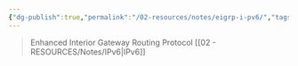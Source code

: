 ```yaml
---
{"dg-publish":true,"permalink":"/02-resources/notes/eigrp-i-pv6/","tags":["informatik/netzwerk/protokoll"],"noteIcon":"","updated":"2025-09-10T16:35:15.000+02:00"}
---
```


>Enhanced Interior Gateway Routing Protocol [[02 - RESOURCES/Notes/IPv6\|IPv6]]